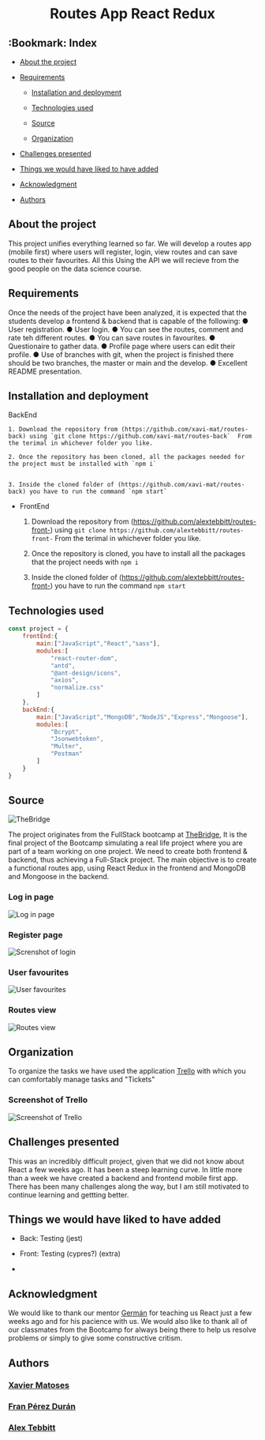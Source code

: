 #  <center> Routes App React Redux</center> 

 ## :Bookmark: Index 

 - [About the project](#)

 - [Requirements](#)

    - [Installation and deployment](#)

    - [Technologies used](#)

    - [Source](#)

    - [Organization](#)

- [Challenges presented](#)

- [Things we would have liked to have added](#)

- [Acknowledgment](#)

- [Authors](#)



## About the project

This project unifies everything learned so far. We will develop a routes app (mobile first) where users will register, login, view routes and can save routes to their favourites. All this Using the API we will recieve from the good people on the data science course. 

## Requirements
Once the needs of the project have been analyzed, it is expected
that the students develop a frontend & backend that is capable of the following:
● User registration.
● User login.
● You can see the routes, comment and rate teh different routes.
● You can save routes in favourites.
● Questionaire to gather data.
● Profile page where users can edit their profile.
● Use of branches with git, when the project is finished there should be two branches, the master or main and the develop.
● Excellent README presentation.

## Installation and deployment

BackEnd

    1. Download the repository from (https://github.com/xavi-mat/routes-back) using `git clone https://github.com/xavi-mat/routes-back`  From the terimal in whichever folder you like.  

    2. Once the repository has been cloned, all the packages needed for the project must be installed with `npm i` 
    

    3. Inside the cloned folder of (https://github.com/xavi-mat/routes-back) you have to run the command `npm start`

- FrontEnd

    1. Download the repository from (https://github.com/alextebbitt/routes-front-) using `git clone https://github.com/alextebbitt/routes-front-` From the terimal in whichever folder you like.

    2. Once the repository is cloned, you have to install all the packages that the project needs with `npm i`

    3. Inside the cloned folder of (https://github.com/alextebbitt/routes-front-) you have to run the command `npm start`

## Technologies used

```JavaScript
const project = {
    frontEnd:{
        main:["JavaScript","React","sass"],
        modules:[
            "react-router-dom",
            "antd",
            "@ant-design/icons",
            "axios",
            "normalize.css"
        ]
    },
    backEnd:{
        main:["JavaScript","MongoDB","NodeJS","Express","Mongoose"],
        modules:[
            "Bcrypt",
            "Jsonwebtoken",
            "Multer",
            "Postman"
        ]
    }
} 
```
 ## Source

![TheBridge](./toReadme/thebridgelogo.svg)

The project originates from the FullStack bootcamp at [TheBridge](https://www.thebridge.tech/), It is the final project of the Bootcamp simulating a real life project where you are part of a team working on one project. We need to create both frontend & backend, thus achieving a Full-Stack project. The main objective is to create a functional routes app, using React Redux in the frontend and MongoDB and Mongoose in the backend.


### Log in page
![Log in page](./link/goes/here)

### Register page
![Screnshot of login](./link/goes/here)

### User favourites 
![User favourites](./link/goes/here)

### Routes view
![Routes view](./link/goes/here)

## Organization

To organize the tasks we have used the application [Trello](https://trello.com/) with which you can comfortably manage tasks and "Tickets"

### Screenshot of Trello
![Screenshot of Trello](./src/assets/trello.png)


## Challenges presented

This was an incredibly difficult project, given that we did not know about React a few weeks ago. It has been a steep learning curve. In little more than a week we have created a backend and frontend mobile first app. There has been many challenges along the way, but I am still motivated to continue learning and gettting better.  


## Things we would have liked to have added

- Back: Testing (jest) 

- Front: Testing (cypres?) (extra)

- 

## Acknowledgment

We would like to thank our mentor [Germán](https://github.com/GeerDev) for teaching us React just a few weeks ago and for his pacience with us. We would also like to thank all of our classmates from the Bootcamp for always being there to help us resolve problems or simply to give some constructive critism.


## Authors

### [Xavier Matoses](https://github.com/xavi-mat)
### [Fran Pérez Durán](https://github.com/franpd8)
### [Alex Tebbitt](https://github.com/alextebbitt)

